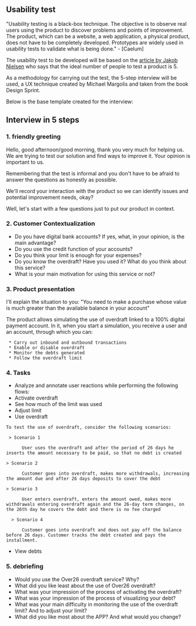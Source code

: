 
## Usability test
"Usability testing is a black-box technique. The objective is to observe real users using the product to discover problems and points of improvement. The product, which can be a website, a web application, a physical product, does not have to be completely developed. Prototypes are widely used in usability tests to validate what is being done." - [Caelum]

The usability test to be developed will be based on the [article by Jakob Nielsen](https://www.nngroup.com/articles/why-you-only-need-to-test-with-5-users/) who says that the ideal number of people to test a product is 5.

As a methodology for carrying out the test, the 5-step interview will be used, a UX technique created by Michael Margolis and taken from the book Design Sprint.

Below is the base template created for the interview:

## Interview in 5 steps
### 1. friendly greeting

Hello, good afternoon/good morning, thank you very much for helping us. We are trying to test our solution and find ways to improve it. Your opinion is important to us.

Remembering that the test is informal and you don't have to be afraid to answer the questions as honestly as possible.

We'll record your interaction with the product so we can identify issues and potential improvement needs, okay?

Well, let's start with a few questions just to put our product in context.

### 2. Customer Contextualization
* Do you have digital bank accounts? If yes, what, in your opinion, is the main advantage?
* Do you use the credit function of your accounts?
* Do you think your limit is enough for your expenses?
* Do you know the overdraft? Have you used it? What do you think about this service?
* What is your main motivation for using this service or not?


### 3. Product presentation

I'll explain the situation to you: "You need to make a purchase whose value is much greater than the available balance in your account"

The product allows simulating the use of overdraft linked to a 100% digital payment account. In it, when you start a simulation, you receive a user and an account, through which you can:
```
 * Carry out inbound and outbound transactions
 * Enable or disable overdraft
 * Monitor the debts generated
 * Follow the overdraft limit
```

### 4. Tasks
* Analyze and annotate user reactions while performing the following flows:
* Activate overdraft
* See how much of the limit was used
* Adjust limit
* Use overdraft
``` 
To test the use of overdraft, consider the following scenarios:

 > Scenario 1

      User uses the overdraft and after the period of 26 days he inserts the amount necessary to be paid, so that no debt is created

> Scenario 2

      Customer goes into overdraft, makes more withdrawals, increasing the amount due and after 26 days deposits to cover the debt

> Scenario 3

      User enters overdraft, enters the amount owed, makes more withdrawals entering overdraft again and the 26-day term changes, on the 26th day he covers the debt and there is no fee charged

  > Scenario 4

      Customer goes into overdraft and does not pay off the balance before 26 days. Customer tracks the debt created and pays the installment.
```
* View debts

### 5. debriefing

* Would you use the Over26 overdraft service? Why?
* What did you like least about the use of Over26 overdraft?
* What was your impression of the process of activating the overdraft?
* What was your impression of the process of visualizing your debt?
* What was your main difficulty in monitoring the use of the overdraft limit? And to adjust your limit?
* What did you like most about the APP? And what would you change?